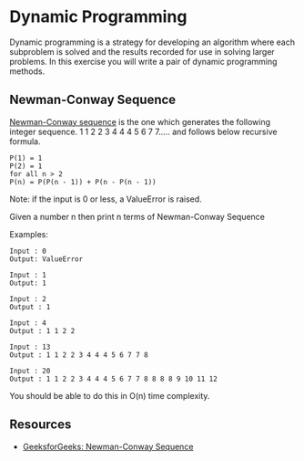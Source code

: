 # Dynamic Programming

Dynamic programming is a strategy for developing an algorithm where each subproblem is solved and the results recorded for use in solving larger problems.  In this exercise you will write a pair of dynamic programming methods.

## Newman-Conway Sequence

[Newman-Conway sequence](https://www.geeksforgeeks.org/newman-conway-sequence/) is the one which generates the following integer sequence.  1 1 2 2 3 4 4 4 5 6 7 7….. and follows below recursive formula.

```
P(1) = 1
P(2) = 1
for all n > 2
P(n) = P(P(n - 1)) + P(n - P(n - 1))
```

Note: if the input is 0 or less, a ValueError is raised.

Given a number n then print n terms of Newman-Conway Sequence

Examples:

```
Input : 0
Output: ValueError

Input : 1
Output: 1

Input : 2
Output : 1

Input : 4
Output : 1 1 2 2

Input : 13
Output : 1 1 2 2 3 4 4 4 5 6 7 7 8

Input : 20
Output : 1 1 2 2 3 4 4 4 5 6 7 7 8 8 8 8 9 10 11 12
```

You should be able to do this in O(n) time complexity.



## Resources

- [GeeksforGeeks: Newman-Conway Sequence](https://www.geeksforgeeks.org/newman-conway-sequence/)
